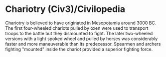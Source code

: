 # Chariotry (Civ3)/Civilopedia

Chariotry is believed to have originated in Mesopotamia around 3000 BC. The first four-wheeled chariots pulled
by oxen were used to transport troops to the battle but they dismounted to fight. The later two-wheeled versions
with a light spoked wheel and pulled by horses was considerably faster and more maneuverable than its predecessor.
Spearmen and archers fighting "mounted" inside the chariot provided a superior fighting force.